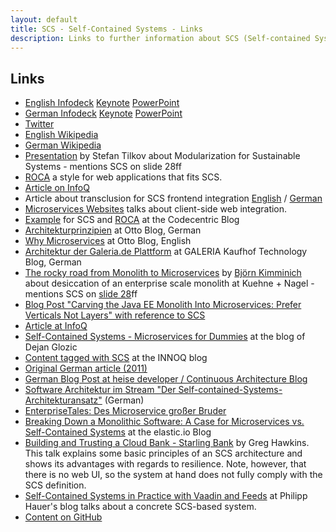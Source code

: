 ```yaml
---
layout: default
title: SCS - Self-Contained Systems - Links
description: Links to further information about SCS (Self-contained Systems)
---
```


Links
---

* [English Infodeck](https://speakerdeck.com/rstrangh/self-contained-systems-1)  [Keynote](slidedeck/en/scs-infodeck-english.key) [PowerPoint](slidedeck/en/scs-infodeck-english.pptx)
* [German Infodeck](https://speakerdeck.com/rstrangh/self-contained-systems-german)  [Keynote](slidedeck/de/scs-infodeck-deutsch.key) [PowerPoint](slidedeck/de/scs-infodeck-deutsch.pptx)
* [Twitter](https://twitter.com/scsarchitecture)
* [English Wikipedia](https://en.wikipedia.org/wiki/Self-contained_Systems)
* [German Wikipedia](https://de.wikipedia.org/wiki/Self-contained_Systems)
* [Presentation](https://www.innoq.com/en/talks/2014/12/talk-microservices-modularization-softwarearchitecture-berlin/)
 by Stefan Tilkov about Modularization for Sustainable Systems -
 mentions SCS on slide 28ff
* [ROCA](https://roca-style.org/) a style for web applications that
fits SCS.
* [Article on InfoQ](https://www.infoq.com/articles/scs-microservices-done-right)
* Article about transclusion for SCS frontend integration
  [English](https://www.innoq.com/en/blog/transclusion/) /
  [German](https://www.innoq.com/en/blog/transklusion/)
* [Microservices Websites](https://gustafnk.github.io/microservice-websites/)
  talks about client-side web integration.
* [Example](https://blog.codecentric.de/en/2015/01/self-contained-systems-roca-complete-example-using-spring-boot-thymeleaf-bootstrap/)
  for SCS and [ROCA](https://roca-style.org) at the Codecentric Blog
* [Architekturprinzipien](https://www.otto.de/jobs/technology/techblog/artikel/architekturprinzipien_2013-04-15.php)
  at Otto Blog, German
* [Why Microservices](https://www.otto.de/jobs/technology/techblog/artikel/why-microservices_2016-03-20.php)
 at Otto Blog, English
* [Architektur der Galeria.de Plattform](https://tech.kaufhof.io/general/2015/12/15/architektur-und-organisation-im-galeria-de-produktmanagement)
  at GALERIA Kaufhof Technology Blog, German
* [The rocky road from Monolith to Microservices](https://kuehne-nagel.github.io/monolith-to-microservices) by [Björn Kimminich](https://github.com/bkimminich) about desiccation of an enterprise scale monolith at Kuehne + Nagel - mentions SCS on [slide 28](https://kuehne-nagel.github.io/monolith-to-microservices/#/28)ff
* [Blog Post "Carving the Java EE Monolith Into Microservices: Prefer Verticals Not Layers" with reference to SCS](https://blog.christianposta.com/microservices/carving-the-java-ee-monolith-into-microservices-perfer-verticals-not-layers/)
* [Article at InfoQ](https://www.infoq.com/articles/microservices-real-world)
* [Self-Contained Systems - Microservices for Dummies](https://dejanglozic.com/2016/01/04/self-contained-systems-microservices-for-dummies/)
  at the blog of Dejan Glozic
* [Content tagged with SCS](https://www.innoq.com/en/topics/scs/) at the INNOQ blog
* [Original German article (2011)](https://www.innoq.com/de/links/softwarearchitektur-im-grossen/)
* [German Blog Post at heise developer / Continuous Architecture Blog](https://www.heise.de/developer/artikel/Self-contained-Systems-ein-Architekturstil-stellt-sich-vor-3038718.html)
* [Software Architektur im Stream "Der
  Self-contained-Systems-Architekturansatz"](https://software-architektur.tv/2022/09/02/folge132.html) (German)
* [EnterpriseTales: Des Microservice großer Bruder](https://jaxenter.de/enterprisetales-des-microservice-grosser-bruder-39180)
* [Breaking Down a Monolithic Software: A Case for Microservices vs. Self-Contained Systems](https://www.elastic.io/breaking-down-monolith-microservices-and-self-contained-systems/) at the elastic.io Blog
* [Building and Trusting a Cloud Bank - Starling Bank](https://www.infoq.com/presentations/starling-bank-resilience/) by Greg Hawkins. This talk explains some basic principles of an SCS architecture and shows its advantages with regards to resilience. Note, however, that there is no web UI, so the system at hand does not fully comply with the SCS definition.
* [Self-Contained Systems in Practice with Vaadin and Feeds](https://phauer.com/2018/self-contained-systems-vaadin-feeds/) at Philipp Hauer's blog talks about a concrete SCS-based system.
* [Content on GitHub](https://github.com/innoq/SCS)
